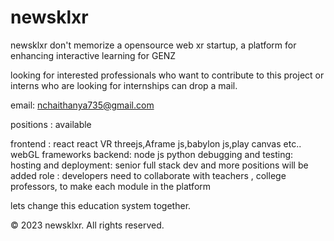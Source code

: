 # newsklxr
newsklxr
don't memorize
a opensource web xr startup, a platform for enhancing interactive learning for GENZ

looking for interested professionals who want to contribute to this project
or interns who are looking for internships can drop a mail.

email: nchaithanya735@gmail.com

positions : available

frontend :
react
react VR
threejs,Aframe js,babylon js,play canvas etc.. webGL frameworks
backend:
node js
python
debugging and testing:
hosting and deployment:
senior full stack dev
and more positions will be added
role : developers need to collaborate with teachers , college professors, to make each module in the platform

lets change this education system together.

© 2023 newsklxr. All rights reserved.
